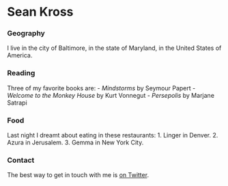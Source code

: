 # Sean Kross
### Geography
I live in the city of Baltimore, in the state of Maryland, in the United 
States of America.
### Reading
Three of my favorite books are: - *Mindstorms* by Seymour Papert - 
*Welcome to the Monkey House* by Kurt Vonnegut - *Persepolis* by Marjane 
Satrapi
### Food
Last night I dreamt about eating in these restaurants: 1. Linger in 
Denver. 2. Azura in Jerusalem. 3. Gemma in New York City.
### Contact
The best way to get in touch with me is [on Twitter](https://twitter.com/seankross).
